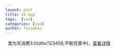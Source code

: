 ```yaml
---
layout: post
title: zk-app
tags:  [vue]
categories: [vue]
author: fucaobao
---
```

&nbsp;
    食为天消费3.0(dttx/123456,不断完善中)，[查看详情](/demo/zk/index.html#/index)
